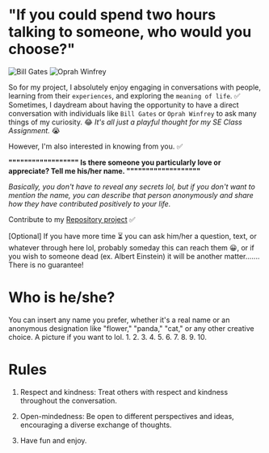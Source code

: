 # "If you could spend two hours talking to someone, who would you choose?"

![Bill Gates](https://upload.wikimedia.org/wikipedia/commons/thumb/a/a8/Bill_Gates_2017_%28cropped%29.jpg/800px-Bill_Gates_2017_%28cropped%29.jpg)
![Oprah Winfrey](https://upload.wikimedia.org/wikipedia/commons/thumb/b/bf/Oprah_in_2014.jpg/800px-Oprah_in_2014.jpg)

So for my project, I absolutely enjoy engaging in conversations with people, learning from their `experiences`, and exploring the `meaning of life`.  ✅
Sometimes, I daydream about having the opportunity to have a direct conversation with individuals like `Bill Gates` or `Oprah Winfrey` to ask many things of my curiosity. 😂
_It's all just a playful thought for my SE Class Assignment._ 😭 

However, I'm also interested in knowing from you. ✅ 

**"""""""""""""""""" Is there someone you particularly love or appreciate? Tell me his/her name. """""""""""""""""""** 

_Basically, you don't have to reveal any secrets lol, but if you don't want to mention the name, you can describe that person anonymously and share how they have contributed positively to your life._ 

Contribute to my [Repository project](https://github.com/Indirafyn/AttractingContributors-Someone) ✅

[Optional] If you have more time ⏳ you can ask him/her a question, text, or whatever through here lol, probably someday this can reach them 😀, or if you wish to someone dead (ex. Albert Einstein) it will be another matter....... There is no guarantee!


# Who is he/she?

You can insert any name you prefer, whether it's a real name or an anonymous designation like "flower," "panda," "cat," or any other creative choice. A picture if you want to lol.
1.
2.
3.
4.
5.
6.
7.
8.
9.
10.


# Rules

1. Respect and kindness: Treat others with respect and kindness throughout the conversation.

2. Open-mindedness: Be open to different perspectives and ideas, encouraging a diverse exchange of thoughts.

3. Have fun and enjoy.